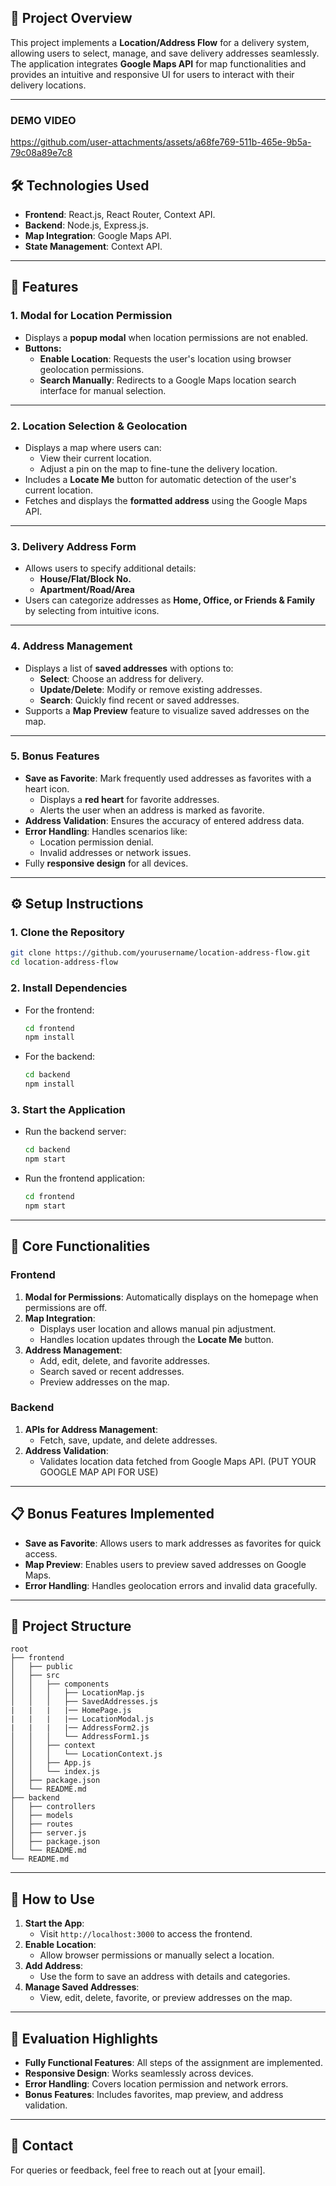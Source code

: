 
## 📌 **Project Overview**
This project implements a **Location/Address Flow** for a delivery system, allowing users to select, manage, and save delivery addresses seamlessly. The application integrates **Google Maps API** for map functionalities and provides an intuitive and responsive UI for users to interact with their delivery locations.

---


### **DEMO VIDEO**



https://github.com/user-attachments/assets/a68fe769-511b-465e-9b5a-79c08a89e7c8


## 🛠️ **Technologies Used**
- **Frontend**: React.js, React Router, Context API.
- **Backend**: Node.js, Express.js.
- **Map Integration**: Google Maps API.
- **State Management**: Context API.

---

## 🚀 **Features**

### **1. Modal for Location Permission**
- Displays a **popup modal** when location permissions are not enabled.
- **Buttons:**
  - **Enable Location**: Requests the user's location using browser geolocation permissions.
  - **Search Manually**: Redirects to a Google Maps location search interface for manual selection.

---

### **2. Location Selection & Geolocation**
- Displays a map where users can:
  - View their current location.
  - Adjust a pin on the map to fine-tune the delivery location.
- Includes a **Locate Me** button for automatic detection of the user's current location.
- Fetches and displays the **formatted address** using the Google Maps API.

---

### **3. Delivery Address Form**
- Allows users to specify additional details:
  - **House/Flat/Block No.**
  - **Apartment/Road/Area**
- Users can categorize addresses as **Home, Office, or Friends & Family** by selecting from intuitive icons.

---

### **4. Address Management**
- Displays a list of **saved addresses** with options to:
  - **Select**: Choose an address for delivery.
  - **Update/Delete**: Modify or remove existing addresses.
  - **Search**: Quickly find recent or saved addresses.
- Supports a **Map Preview** feature to visualize saved addresses on the map.

---

### **5. Bonus Features**
- **Save as Favorite**: Mark frequently used addresses as favorites with a heart icon.
  - Displays a **red heart** for favorite addresses.
  - Alerts the user when an address is marked as favorite.
- **Address Validation**: Ensures the accuracy of entered address data.
- **Error Handling**: Handles scenarios like:
  - Location permission denial.
  - Invalid addresses or network issues.
- Fully **responsive design** for all devices.

---

## ⚙️ **Setup Instructions**

### **1. Clone the Repository**
```bash
git clone https://github.com/yourusername/location-address-flow.git
cd location-address-flow
```

### **2. Install Dependencies**
- For the frontend:
  ```bash
  cd frontend
  npm install
  ```
- For the backend:
  ```bash
  cd backend
  npm install
  ```

### **3. Start the Application**
- Run the backend server:
  ```bash
  cd backend
  npm start
  ```
- Run the frontend application:
  ```bash
  cd frontend
  npm start
  ```

---

## 🔑 **Core Functionalities**

### **Frontend**
1. **Modal for Permissions**: Automatically displays on the homepage when permissions are off.
2. **Map Integration**:
   - Displays user location and allows manual pin adjustment.
   - Handles location updates through the **Locate Me** button.
3. **Address Management**:
   - Add, edit, delete, and favorite addresses.
   - Search saved or recent addresses.
   - Preview addresses on the map.

### **Backend**
1. **APIs for Address Management**:
   - Fetch, save, update, and delete addresses.
2. **Address Validation**:
   - Validates location data fetched from Google Maps API. (PUT YOUR GOOGLE MAP API FOR USE)

---

## 📋 **Bonus Features Implemented**
- **Save as Favorite**: Allows users to mark addresses as favorites for quick access.
- **Map Preview**: Enables users to preview saved addresses on Google Maps.
- **Error Handling**: Handles geolocation errors and invalid data gracefully.

---

## 📂 **Project Structure**
```
root
├── frontend
│   ├── public
│   ├── src
│   │   ├── components
│   │   │   ├── LocationMap.js
│   │   │   ├── SavedAddresses.js
|   |   |   |── HomePage.js
|   |   |   |── LocationModal.js
|   |   |   |── AddressForm2.js
│   │   │   └── AddressForm1.js
│   │   ├── context
│   │   │   └── LocationContext.js
│   │   ├── App.js
│   │   └── index.js
│   ├── package.json
│   └── README.md
├── backend
│   ├── controllers
│   ├── models
│   ├── routes
│   ├── server.js
│   ├── package.json
│   └── README.md
└── README.md
```

---

## 🌟 **How to Use**
1. **Start the App**:
   - Visit `http://localhost:3000` to access the frontend.
2. **Enable Location**:
   - Allow browser permissions or manually select a location.
3. **Add Address**:
   - Use the form to save an address with details and categories.
4. **Manage Saved Addresses**:
   - View, edit, delete, favorite, or preview addresses on the map.

---

## 📝 **Evaluation Highlights**
- **Fully Functional Features**: All steps of the assignment are implemented.
- **Responsive Design**: Works seamlessly across devices.
- **Error Handling**: Covers location permission and network errors.
- **Bonus Features**: Includes favorites, map preview, and address validation.

---

## 📧 **Contact**
For queries or feedback, feel free to reach out at [your email].

